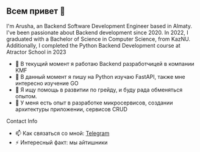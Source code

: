 ## Всем привет 👋

I'm Arusha, an Backend Software Development Engineer based in Almaty. I've been passionate about Backend development since 2020. In 2022, I graduated with a Bachelor of Science in Computer Science, from KazNU. Additionally, I completed the Python Backend Development course at Atractor School in 2023

- 🔭 В текущий момент я работаю Backend разработчицей в компании KMF
- 🌱 В данный момент я пишу на Python изучаю FastAPI, также мне интересно изучение GO  
- 🤔 Я ищу помощь в развитии по грейду, и буду рада обменяться опытом. 
- 💬 У меня есть опыт в разработке микросервисов, создании архитектуры приложении, сервисов CRUD

Contact Info
- 📫 Как связаться со мной: [Telegram](https://t.me/arushtemirbek)
- ⚡ Интересный факт: мы айтишники
